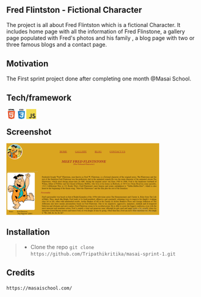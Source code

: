## Fred Flintston - Fictional Character

The project is all about Fred Flintston which is a fictional Character. It includes home page with all the information of Fred Flinstone, a gallery page populated with Fred's photos and his family , a blog page with two or three famous blogs and a contact page.

## Motivation

The First sprint project done after completing one month @Masai School.

## Tech/framework

[<img align="left" alt="HTML5" width="26px" src="https://raw.githubusercontent.com/github/explore/80688e429a7d4ef2fca1e82350fe8e3517d3494d/topics/html/html.png" />][webdevplaylist]
[<img align="left" alt="CSS3" width="26px" src="https://raw.githubusercontent.com/github/explore/80688e429a7d4ef2fca1e82350fe8e3517d3494d/topics/css/css.png" />][cssplaylist]
[<img align="left" alt="JavaScript" width="26px" src="https://raw.githubusercontent.com/github/explore/80688e429a7d4ef2fca1e82350fe8e3517d3494d/topics/javascript/javascript.png" />][jsplaylist]

<br/>

## Screenshot
<img src="ScreenShot.png" alt="Landing Page" width="400px" />

## Installation

> - Clone the repo
>   `git clone https://github.com/Tripathikritika/masai-sprint-1.git`

## Credits

`https://masaischool.com/`

[cssplaylist]: #
[webdevplaylist]: #
[jsplaylist]: #
